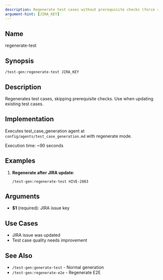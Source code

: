 ```yaml
---
description: Regenerate test cases without prerequisite checks (force regeneration)
argument-hint: [JIRA_KEY]
---
```


## Name
regenerate-test

## Synopsis
```
/test-gen:regenerate-test JIRA_KEY
```

## Description
Regenerates test cases, skipping prerequisite checks. Use when updating existing test cases.

## Implementation
Executes test_case_generation agent at `config/agents/test_case_generation.md` with regenerate mode.

Execution time: ~90 seconds

## Examples
1. **Regenerate after JIRA update**:
   ```
   /test-gen:regenerate-test HIVE-2883
   ```

## Arguments
- **$1** (required): JIRA issue key

## Use Cases
- JIRA issue was updated
- Test case quality needs improvement

## See Also
- `/test-gen:generate-test` - Normal generation
- `/test-gen:regenerate-e2e` - Regenerate E2E
